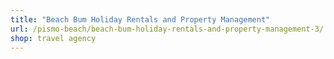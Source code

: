 ```yaml
---
title: "Beach Bum Holiday Rentals and Property Management"
url: /pismo-beach/beach-bum-holiday-rentals-and-property-management-3/
shop: travel agency
---
```

